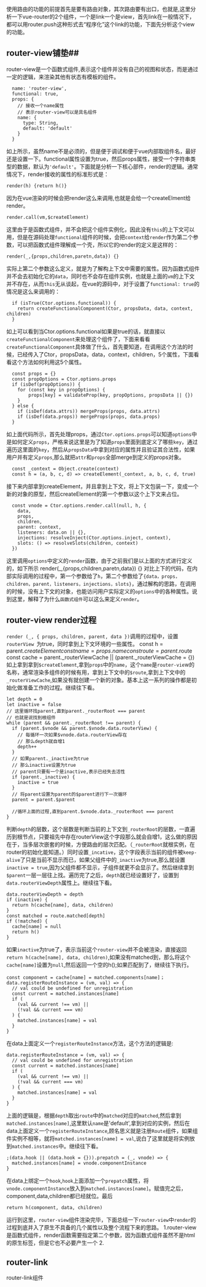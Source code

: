 使用路由的功能的前提首先是要有路由对象，其次路由要有出口，也就是<route-view>,这里分析一下vue-router的2个组件，一个是link一个是view，首先link在一般情况下，都可以用router.push这种形式去“程序化”这个link的功能，下面先分析这个view的功能。
## router-view铺垫##
router-view是一个函数式组件,表示这个组件并没有自己的视图和状态，而是通过一定的逻辑，来渲染其他有状态有模板的组件。

      name: 'router-view',
      functional: true,
      props: {
    	// 接收一个name属性
    	// 表示router-view可以是具名组件
        name: {
          type: String,
          default: 'default'
        }
      }

如上所示，虽然name不是必须的，但是便于调试和便于vue内部取组件名，最好还是设置一下。functional属性设置为true，然后props属性，接受一个字符串类型的数据，默认为`'default'`。下面就是分析一下核心部件，render的逻辑。通常情况下，render接收的属性的标准形式是：

    render(h) {return h()}

因为在vue渲染的时候会把render这么来调用,也就是会给一个createElment给render。

    render.call(vm,$createElement)

这里由于是函数式组件，并不会把这个组件实例化，因此没有`this`的上下文可以用，但是在源码处理`functional`组件的时候，会把`context`给`render`作为第二个参数，可以把函数式组件理解成一个壳，所以它的render的定义是这样的：

    render(_,{props,children,paretn,data}) {}

实际上第二个参数这么定义，就是为了解构上下文中需要的属性。因为函数式组件并不会去初始化它的`data`，同时也不会存在组件实例，也就是上面的`vm`的上下文并不存在，从而`this`无从谈起，在vue的源码中，对于设置了`functional: true`的情况是这么来调用的：

      if (isTrue(Ctor.options.functional)) {
    	return createFunctionalComponent(Ctor, propsData, data, context, children)
      }

如上可以看到当Ctor.options.functional如果是true的话，就直接以`createFunctionalComponent`来处理这个组件了，下面来看看`createFunctionalComponent`具体做了什么，首先要知道，在调用这个方法的时候，已经传入了Ctor，propsData，data，context，children，5个属性，下面看看这个方法如何利用这5个属性。

      const props = {}
      const propOptions = Ctor.options.props
      if (isDef(propOptions)) {
    	for (const key in propOptions) {
      		props[key] = validateProp(key, propOptions, propsData || {})
    	}
      } else {
    	if (isDef(data.attrs)) mergeProps(props, data.attrs)
    	if (isDef(data.props)) mergeProps(props, data.props)
      }

如上面代码所示，首先处理props，通过`Ctor.options.props`可以知道`options`中是如何定义`props`，严格来说这里是为了知道`props`里面到底定义了哪些`key`，通过遍历这里面的`key`，然后从`propsData`中拿到对应的属性并且验证其合法性，如果用户并有定义`props`,那么就把`attr`和`props`全部merge到定义的props对象。

      const _context = Object.create(context)
      const h = (a, b, c, d) => createElement(_context, a, b, c, d, true)

接下来内部拿到createElement，并且拿到上下文，将上下文包装一下，变成一个新的对象的原型，然后createElement的第一个参数以这个上下文来占位。

      const vnode = Ctor.options.render.call(null, h, {
	    data,
	    props,
	    children,
	    parent: context,
	    listeners: data.on || {},
	    injections: resolveInject(Ctor.options.inject, context),
	    slots: () => resolveSlots(children, context)
      })

这里调用`options`中定义的`render`函数，由于之前我们是以上面的方式进行定义的，如下所示
    render(_,{props,children,paretn,data}) {}
对比上下的代码，在内部实际调用的过程中，第一个参数给了`h`，第二个参数给了`{data，props，children，parent，listeners，injections，slots}`，通过解构的思路，在调用的时候，没有上下文的对象，也能访问用户实际定义的`options`中的各种属性。说到这里，解释了为什么`函数式组件`可以这么来定义`render`。
## router-view render过程 ##
`render (_, { props, children, parent, data })`调用的过程中，设置`routerView `为true，同时拿到上下文环境的一些属性。
    const h = parent.$createElement
    const name = props.name
    const route = parent.$route
    const cache = parent._routerViewCache || (parent._routerViewCache = {})
如上拿到拿到`$createElement`,拿到`props`中的`name`，这个`name`是`router-vie`w的名称，通常渲染多组件的时候有用，拿到上下文中的`$route`,拿到上下文中的`_routerViewCache`,如果没有就创建一个新的对象。基本上这一系列的操作都是初始化做准备工作的过程。继续往下看。

    let depth = 0
    let inactive = false
    // 这里循环找parent,直到parent._routerRoot === parent
    // 也就是说找到根组件
    while (parent && parent._routerRoot !== parent) {
      if (parent.$vnode && parent.$vnode.data.routerView) {
        // 每循环一次如果$vnode.data.routerView存在
        // 那么depth就自增1
        depth++
      }
      // 如果parent._inactive为true
      // 那么inactive设置为true
      // parent只要有一个是inactive,表示已经失去活性
      if (parent._inactive) {
        inactive = true
      }
      // 将parent设置为parent的$parent进行下一次循环
      parent = parent.$parent

      //循环上面的过程,直到parent.$vnode.data._routerRoot === parent
    }
判断`depth`的层数，这个层数是判断当前的上下文到`_routerRoot`的层数，一直遍历到根节点，只要祖先中存在routerView这个字段那么就会自增1，这么做的原因在于，当多层次嵌套的时候，方便路由的层次匹配。（`_routerRoot`就根实例，在router的初始化能知道。）同时设置`_incative`，这个字段表示当前的组件被`keep-alive`了只是当前不显示而已，如果父组件中的`_inactive`为true,那么就设置`inactive = true`,因为父组件都不显示，子组件就更不会显示了。然后继续拿到`$parent`一层一层往上找。遍历完了之后，`depth`就已经设置好了，设置到`data.routerViewDepth`属性上。继续往下看。

    data.routerViewDepth = depth
    if (inactive) {
      return h(cache[name], data, children)
    }
    const matched = route.matched[depth]
    if (!matched) {
      cache[name] = null
      return h()
    }
如果`inactive`为true了，表示当前这个`router-view`并不会被渲染，直接返回`return h(cache[name], data, children)`,如果没有matched到，那么将这个`cache[name]`设置为`null`,然后返回一个空的h();如果匹配到了，继续往下执行。

    const component = cache[name] = matched.components[name]；
    data.registerRouteInstance = (vm, val) => {
      // val could be undefined for unregistration
      const current = matched.instances[name]
      if (
        (val && current !== vm) ||
        (!val && current === vm)
      ) {
        matched.instances[name] = val
      }
    }
在data上面定义一个`registerRouteInstance`方法，这个方法的逻辑是:

    data.registerRouteInstance = (vm, val) => {
      // val could be undefined for unregistration
      const current = matched.instances[name]
      if (
        (val && current !== vm) ||
        (!val && current === vm)
      ) {
        matched.instances[name] = val
      }
    }

上面的逻辑是，根据`depth`取出`route`中的`matched`对应的`matched`,然后拿到`matched.instances[name]`,这里默认`name`是'default',拿到对应的实例，然后在data上面定义一个`registerRouteInstance`,顾名思义就是注册`Route`组件，如果组件实例不相等，就将`matched.instances[name] = val`,说白了这里就是将实例放到`matched.instances`中。继续往下看。

    ;(data.hook || (data.hook = {})).prepatch = (_, vnode) => {
      matched.instances[name] = vnode.componentInstance
    }

在data上绑定一个`hook`,`hook`上面添加一个`prepatch`属性，将`vnode.componentInstance`放入到`matched.instances[name]`。赋值完之后，component,data,children都已经就位。最后

    return h(component, data, children)

运行到这里，`router-view`组件渲染完毕，下面总结一下`router-view`中`render`的过程到底并入了原生不具备的几个属性以及整个流程下来的思路。
1.router-view是函数式组件，render函数需要指定第二个参数，因为函数式组件虽然不是html的原生标签，但是它也不必要产生一个
2.

## router-link ##
router-link组件